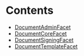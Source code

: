 

# Contents
- [DocumentAdminFacet](DocumentAdminFacet.sol/contract.DocumentAdminFacet.md)
- [DocumentCoreFacet](DocumentCoreFacet.sol/contract.DocumentCoreFacet.md)
- [DocumentSigningFacet](DocumentSigningFacet.sol/contract.DocumentSigningFacet.md)
- [DocumentTemplateFacet](DocumentTemplateFacet.sol/contract.DocumentTemplateFacet.md)
